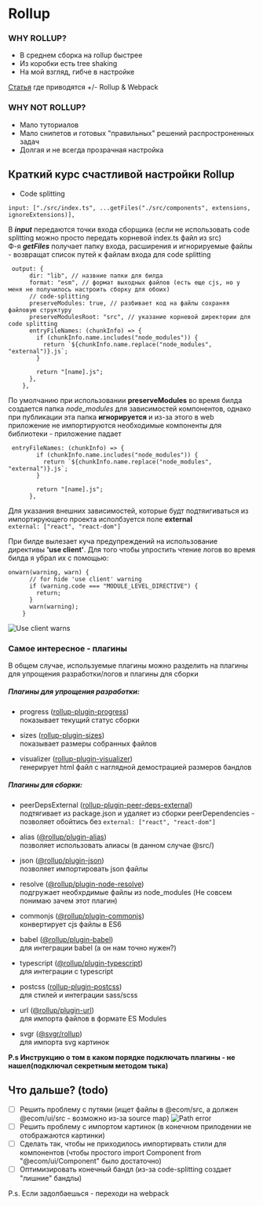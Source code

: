 # Rollup

### WHY ROLLUP?

+ В среднем сборка на rollup быстрее
+ Из коробки есть tree shaking
+ На мой взгляд, гибче в настройке

[Статья](https://www.educba.com/rollup-vs-webpack/) где приводятся +/- Rollup & Webpack

### WHY NOT ROLLUP?

+ Мало туториалов
+ Мало снипетов и готовых "правильных" решений распростроненных задач
+ Долгая и не всегда прозрачная настройка

## Краткий курс счастливой настройки Rollup

* Code splitting

```
input: ["./src/index.ts", ...getFiles("./src/components", extensions, ignoreExtensions)],
```
В ***input*** передаются точки входа сборщика (если не использовать code splitting можно просто передать корневой index.ts файл из src)  
Ф-я ***getFiles*** получает папку входа, расширения и игнорируемые файлы - возвращат список путей к файлам входа для code splitting

```
 output: {
      dir: "lib", // назвние папки для билда
      format: "esm", // формат выходных файлов (есть еще cjs, но у меня не получилось настроить сборку для обоих)
      // code-splitting
      preserveModules: true, // разбивает код на файлы сохраняя файловую структуру
      preserveModulesRoot: "src", // указание корневой директории для code splitting
      entryFileNames: (chunkInfo) => {
        if (chunkInfo.name.includes("node_modules")) {
          return `${chunkInfo.name.replace("node_modules", "external")}.js`;
        }

        return "[name].js";
      },
    },
```

По умолчанию при использовании **preserveModules** во время билда создается папка *node_modules* для зависимостей компонентов, однако при публикации эта папка **игнорируется** и из-за этого в web приложение не импортируются необходимые компоненты для библиотеки - приложение падает
```
 entryFileNames: (chunkInfo) => {
        if (chunkInfo.name.includes("node_modules")) {
          return `${chunkInfo.name.replace("node_modules", "external")}.js`;
        }

        return "[name].js";
      },
```

Для указания внешних зависимостей, которые будт подтяигиваться из импортирующего проекта исполбзуется поле **external**  
```external: ["react", "react-dom"]```

При билде вылезает куча предупреждений на использование директивы **'use client'**. Для того чтобы упростить чтение логов во время билда я убрал их с помощью:
```
onwarn(warning, warn) {
      // for hide 'use client' warning
      if (warning.code === "MODULE_LEVEL_DIRECTIVE") {
        return;
      }
      warn(warning);
    }
```
![Use client warns](./static/use_client_warn.png)

### Самое интересное - плагины

В общем случае, используемые плагины можно разделить на плагины для упрощения разработки/логов и плагины для сборки

##### Плагины для упрощения разработки: 

+ progress ([rollup-plugin-progress](https://www.npmjs.com/package/rollup-plugin-progress))  
    показывает текущий статус сборки

+ sizes ([rollup-plugin-sizes](https://www.npmjs.com/package/rollup-plugin-sizes))  
    показывает размеры собранных файлов

+ visualizer ([rollup-plugin-visualizer](https://www.npmjs.com/package/rollup-plugin-visualizer))  
    генерирует html файл с наглядной демострацией размеров бандлов

##### Плагины для сборки:

+ peerDepsExternal ([rollup-plugin-peer-deps-external](https://www.npmjs.com/package/rollup-plugin-peer-deps-external))  
    подтягивает из package.json и удаляет из сборки peerDependencies - позволяет обойтись без ```external: ["react", "react-dom"]```

+ alias ([@rollup/plugin-alias](https://www.npmjs.com/package/@rollup/plugin-alias))  
    позволяет использовать алиасы (в данном случае @src/)

+ json ([@rollup/plugin-json](https://www.npmjs.com/package/@rollup/plugin-json))  
    позволяет импортировать json файлы

+ resolve ([@rollup/plugin-node-resolve](https://www.npmjs.com/package/@rollup/plugin-node-resolve))  
    подгружает необхрдимые файлы из node_modules (Не совсем понимаю зачем этот плагин)

+ commonjs ([@rollup/plugin-commonjs](https://www.npmjs.com/package/@rollup/plugin-commonjs))  
    конвертирует cjs файлы в ES6 

+ babel ([@rollup/plugin-babel](https://www.npmjs.com/package/@rollup/plugin-babel))  
    для интеграции babel (а он нам точно нужен?)

+ typescript ([@rollup/plugin-typescript](https://www.npmjs.com/package/@rollup/plugin-typescript))  
    для интеграции с typescript

+ postcss ([rollup-plugin-postcss](https://github.com/egoist/rollup-plugin-postcss))  
    для стилей и интеграции sass/scss

+ url ([@rollup/plugin-url](https://www.npmjs.com/package/@rollup/plugin-url))  
    для импорта файлов в формате ES Modules

+ svgr ([@svgr/rollup](https://react-svgr.com/docs/rollup/))  
    для импорта svg картинок

**P.s Инструкцию о том в каком порядке подключать плагины - не нашел(подключал секретным методом тыка)**

## Что дальше? (todo)

- [ ] Решить проблему с путями (ищет файлы в @ecom/src, а должен @ecom/ui/src - возможно из-за source map) ![Path error](./static/path_error_cra.png)
- [ ] Решить проблему с импортом картинок (в конечном прилодении не отображаются картинки)
- [ ] Сделать так, чтобы не приходилось импортирвать стили для компонентов (чтобы простого import Component from "@ecom/ui/Component" было достаточно)
- [ ] Оптимизировать конечный бандл (из-за code-splitting создает "лишние" бандлы)

P.s. Если задолбаешься - переходи на webpack
